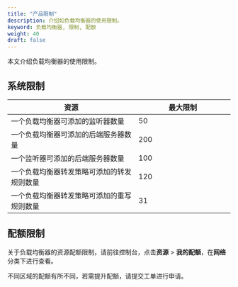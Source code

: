 ```yaml
---
title: "产品限制"
description: 介绍如负载均衡器的使用限制。
keyword: 负载均衡器, 限制, 配额
weight: 40
draft: false
---
```


本文介绍负载均衡器的使用限制。

## 系统限制

| 资源                                       | <span style="display: inline-block;width:200px">最大限制</span> |
| ------------------------------------------ | ------------------------------------------------------------ |
| 一个负载均衡器可添加的监听器数量           | 50                                                           |
| 一个负载均衡器可添加的后端服务器数量       | 200                                                          |
| 一个监听器可添加的后端服务器数量           | 100                                                          |
| 一个负载均衡器转发策略可添加的转发规则数量 | 120                                                          |
| 一个负载均衡器转发策略可添加的重写规则数量 | 31                                                           |

## 配额限制

关于负载均衡器的资源配额限制，请前往控制台，点击**资源** > **我的配额**，在**网络**分类下进行查看。

不同区域的配额有所不同，若需提升配额，请提交工单进行申请。




